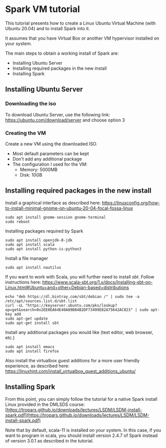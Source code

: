 # Spark VM tutorial

This tutorial presents how to create a Linux Ubuntu Virtual Machine (with Ubuntu 20.04) and to install Spark into it.

It assumes that you have Virtual Box or another VM hypervisor installed on your system.

The main steps to obtain a working install of Spark are:
- Installing Ubuntu Server
- Installing required packages in the new install
- Installing Spark

## Installing Ubuntu Server

### Downloading the iso

To download Ubuntu Server, use the following link: https://ubuntu.com/download/server and choose option 3

### Creating the VM

Create a new VM using the downloaded ISO. 
- Most default parameters can be kept
- Don't add any additional package
- The configuration I used for the VM:
  + Memory: 5000MB
  + Disk: 10GB


## Installing required packages in the new install

Install a graphical interface as described here: https://linuxconfig.org/how-to-install-minimal-gnome-on-ubuntu-20-04-focal-fossa-linux

```
sudo apt install gnome-session gnome-terminal 
sudo reboot
```

Installing packages required by Spark
```
sudo apt install openjdk-8-jdk
sudo apt install scala
sudo apt install python-is-python3
```

Install a file manager
```
sudo apt install nautilus
```

If you want to work with Scala, you will further need to install *sbt*. Follow instructions here: https://www.scala-sbt.org/1.x/docs/Installing-sbt-on-Linux.html#Ubuntu+and+other+Debian-based+distributions

```
echo "deb https://dl.bintray.com/sbt/debian /" | sudo tee -a /etc/apt/sources.list.d/sbt.list
curl -sL "https://keyserver.ubuntu.com/pks/lookup?op=get&search=0x2EE0EA64E40A89B84B2DF73499E82A75642AC823" | sudo apt-key add
sudo apt-get update
sudo apt-get install sbt
```

Install any additional packages you would like (text editor, web browser, etc.)
```
sudo apt install emacs
sudo apt install firefox
```

Also install the virtualbox guest additions for a more user friendly experience, as described here: https://linuxhint.com/install_virtualbox_guest_additions_ubuntu/

## Installing Spark

From this point, you can simply follow the tutorial for a native Spark install Linux provided in the DMLSDS course: [https://tropars.github.io/downloads/lectures/LSDM/LSDM-install-spark.pdf](https://tropars.github.io/downloads/lectures/LSDM/LSDM-install-spark.pdf)

Note that by default, scala-11 is installed on your system. In this case, if you want to program in scala, you should install version 2.4.7 of Spark instead of version 3.0.1 as described in the tutorial.
